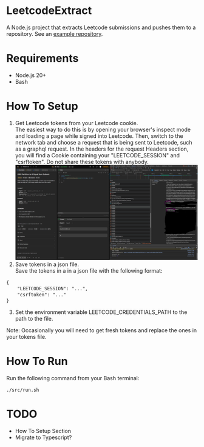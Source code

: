 # LeetcodeExtract
A Node.js project that extracts Leetcode submissions and pushes them to a repository. See an [example repository](https://github.com/bsheth711/LeetcodeSolutions).

# Requirements
- Node.js 20+
- Bash

# How To Setup
1. Get Leetcode tokens from your Leetcode cookie.  
The easiest way to do this is by opening your browser's inspect mode and loading a page while signed into Leetcode. Then, switch to the network tab and choose a request that is being sent to Leetcode, such as a graphql request. In the headers for the request Headers section, you will find a Cookie containing your "LEETCODE_SESSION" and "csrftoken". Do not share these tokens with anybody.
![tokens](./leetcodetokens.png)
2. Save tokens in a json file.  
Save the tokens in a in a json file with the following format:
```
{
	"LEETCODE_SESSION": "...",
	"csrftoken": "..."
}
```

3. Set the environment variable LEETCODE_CREDENTIALS_PATH to the path to the file.  

Note: Occasionally you will need to get fresh tokens and replace the ones in your tokens file.
# How To Run
Run the following command from your Bash terminal:
```
./src/run.sh
```

# TODO
- How To Setup Section
- Migrate to Typescript?